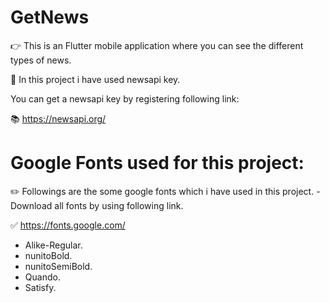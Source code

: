 # GetNews
:point_right: This is an Flutter mobile application where you can see the different types of news.

:bell: In this project i have used newsapi key.

You can get a newsapi key by registering following link:

:books: https://newsapi.org/


# Google Fonts used for this project:
:pencil2: Followings are the some google fonts which i have used in this project.
-Download all fonts by using following link.


 :white_check_mark: https://fonts.google.com/

* Alike-Regular.
* nunitoBold.
* nunitoSemiBold.
* Quando.
* Satisfy.


